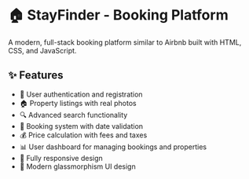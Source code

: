 # 🏠 StayFinder - Booking Platform

A modern, full-stack booking platform similar to Airbnb built with HTML, CSS, and JavaScript.

## ✨ Features

- 🔐 User authentication and registration
- 🏠 Property listings with real photos
- 🔍 Advanced search functionality
- 📅 Booking system with date validation
- 💰 Price calculation with fees and taxes
- 📊 User dashboard for managing bookings and properties
- 📱 Fully responsive design
- 🎨 Modern glassmorphism UI design
